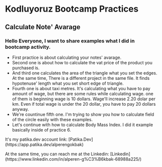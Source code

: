 # Kodluyoruz Bootcamp Practices

## Calculate Note' Avarage

### Hello Everyone, I want to share examples what I did in bootcamp activity.

- First practice is about calculating your notes' avarage.
- Second one is about how to calculate the vat price of the product you purchased is.
- And third one calculates the area of the triangle what you set the edges. At the same time, There is a different project in the same file. It finds hypotenuse' length what you set short edge of triangle.
- Fourth one is about taxi metres. It's calculating what you have to pay amount of wage, but there are some rules while calculating wage. one of them is beginning wage is 10 dollars. Wage'll increase 2.20 dolar per km. Even if total wage is under the 20 dollar, you have to pay 20 dollars anyway.
- We're countinue fifth one. I'm trying to show you how to calculate field of the circle easily with these examples. 
- Let's continue with how to calculate Body Mass Index. I did it example basically inside of practice 6.

<p>It's my patika.dev account link: [Patika.Dev](https://app.patika.dev/alperengokbak)<p>
<p>At the same time, you can reach me at the Linkedin: [Linkedin](https://www.linkedin.com/in/alperen-g%C3%B6kbak-68988a225/) <p>
